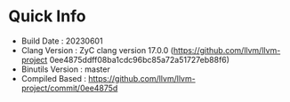 # Quick Info
* Build Date : 20230601
* Clang Version : ZyC clang version 17.0.0 (https://github.com/llvm/llvm-project 0ee4875ddff08ba1cdc96bc85a72a51727eb88f6)
* Binutils Version : master
* Compiled Based : https://github.com/llvm/llvm-project/commit/0ee4875d


